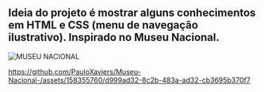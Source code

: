 ## Ideia do projeto é mostrar alguns conhecimentos em HTML e CSS (menu de navegação ilustrativo). Inspirado no Museu Nacional. 

![MUSEU NACIONAL](https://github.com/PauloXaviers/Museu-Nacional-/assets/158355760/595e53cd-8f6c-4b16-b44c-2cc23be6574a)



 https://github.com/PauloXaviers/Museu-Nacional-/assets/158355760/d999ad32-8c2b-483a-ad32-cb3695b370f7

